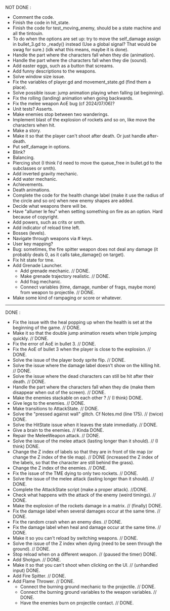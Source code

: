 NOT DONE :

- Comment the code.
- Finish the code in hit_state.
- Finish the code for test_moving_enemy, should be a state machine and all the tintouin.
- To do when the options are set up: try to move the self_damage assign in bullet_3.gd to _ready() instead
	(Use a global signal? That would be swag for sure.) (idk what this means, maybe it is done).
- Handle the part where the characters fall when they die (animation).
- Handle the part where the characters fall when they die (sound).
- Add easter eggs, such as a button that screams.
- Add funny descriptions to the weapons.
- Solve window size issue.
- Fix the variables of player.gd and movement_state.gd (find them a place).
- Solve possible issue: jump animation playing when falling (at beginning).
- Fix the rolling (landing) animation when going backwards.
- Fix the melee weapon AoE bug (cf 2024/07/06)?
- Unit tests? Asserts.
- Make enemies stop between two wanderings.
- Implement blast of the explosion of rockets and so on, like move the characters when hit.
- Make a story.
- Make it so that the player can't shoot after death. Or just handle after-death.
- Put self_damage in options.
- Blink?
- Balancing.
- Piercing shot (I think I'd need to move the queue_free in bullet.gd to the subclasses or smth).
- Add inverted gravity mechanic.
- Add water mechanic.
- Achievements.
- Death animations.
- Complete the code for the health change label (make it use the radius of the circle and so on) when new enemy shapes
	are added.
- Decide what weapons there will be.
- Have "allumer le feu" when setting something on fire as an option. Hard because of copyright.
- Add powers, such as crits or smth.
- Add indicator of reload time left.
- Bosses (levels).
- Navigate through weapons via # keys.
- User key mapping?
- Bug: sometimes, the fire spitter weapon does not deal any damage (it probably deals 0, as it calls take_damage() on
	target).
- Fix hit state for tme.
- Add Grenade Launcher.
	- Add grenade mechanic. // DONE.
	- Make grenade trajectory realistic. // DONE.
	- Add frag mechanic.
	- Connect variables (time, damage, number of frags, maybe more) from weapon to projectile. // DONE.
- Make some kind of rampaging or score or whatever.

------------------------------------------------------------------------------------------------------
DONE :

- Fix the issue with the heal popping up when the health is set at the beginning of the game. // DONE.
- Make it so that the double jump animation resets when triple jumping quickly. // DONE.
- Fix the error of AoE in bullet 3. // DONE.
- Fix the AoE of bullet 3 when the player is close to the explosion. // DONE.
- Solve the issue of the player body sprite flip. // DONE.
- Solve the issue where the damage label doesn't show on the killing hit. // DONE.
- Solve the issue where the dead characters can still be hit after their death. // DONE.
- Handle the part where the characters fall when they die (make them disappear when out of the screen). // DONE.
- Make the enemies stackable on each other ? // (I think) DONE.
- Give legs to the enemies. // DONE.
- Make transitions to AttackState. // DONE.
- Solve the "pressed against wall" glitch. Cf Notes.md (line 175). // (twice) DONE.
- Solve the HitState issue when it leaves the state immediatly. // DONE.
- Give a brain to the enemies. // Kinda DONE.
- Repair the MeleeWeapon attack. // DONE.
- Solve the issue of the melee attack (lasting longer than it should). // (I think) DONE.
- Change the Z index of labels so that they are in front of tile map (or change the Z index of the tile map). // DONE
	(increased the Z index of the labels, so that the character are still behind the grass).
- Change the Z index of the enemies. // DONE.
- Fix the issue of the TME dying to only two rockets. // DONE.
- Solve the issue of the melee attack (lasting longer than it should). // DONE.
- Complete the AttackState script (make a proper attack). //DONE.
- Check what happens with the attack of the enemy (weird timings). // DONE.
- Make the explosion of the rockets damage in a matrix. // (finally) DONE.
- Fix the damage label when several damages occur at the same time. // DONE.
- Fix the random crash when an enemy dies. // DONE.
- Fix the damage label when heal and damage occur at the same time. // DONE.
- Make it so you can't reload by switching weapons. // DONE.
- Solve the issue of the Z index when dying (need to be seen through the ground). // DONE.
- Stop reload when on a different weapon. // (paused the timer) DONE.
- Add Shotgun. // DONE.
- Make it so that you can't shoot when clicking on the UI. // (unhandled input) DONE.
- Add Fire Spitter. // DONE.
- Add Flame Thrower. // DONE.
	- Connect the burning ground mechanic to the projectile. // DONE.
	- Connect the burning ground variables to the weapon variables. // DONE.
	- Have the enemies burn on projectile contact. // DONE.
